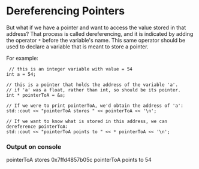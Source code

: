 # Dereferencing Pointers 

But what if we have a pointer and want to access the value stored in that address? That process is called dereferencing, and it is indicated by adding the operator ```*``` before the variable's name. This same operator should be used to declare a variable that is meant to store a pointer.

For example:
```
 // this is an integer variable with value = 54
int a = 54; 

// this is a pointer that holds the address of the variable 'a'.
// if 'a' was a float, rather than int, so should be its pointer.
int * pointerToA = &a;  

// If we were to print pointerToA, we'd obtain the address of 'a':
std::cout << "pointerToA stores " << pointerToA << '\n';

// If we want to know what is stored in this address, we can dereference pointerToA:
std::cout << "pointerToA points to " << * pointerToA << '\n';
```


### Output on console 

pointerToA stores 0x7ffd4857b05c pointerToA points to 54
